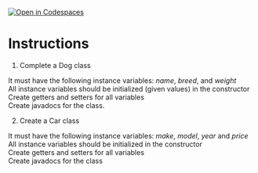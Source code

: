 [![Open in Codespaces](https://classroom.github.com/assets/launch-codespace-2972f46106e565e64193e422d61a12cf1da4916b45550586e14ef0a7c637dd04.svg)](https://classroom.github.com/open-in-codespaces?assignment_repo_id=19221666)
# Instructions  

  1. Complete a Dog class
     
It must have the following instance variables: _name_, _breed_, and _weight_</br>
All instance variables should be initialized (given values) in the constructor
Create getters and setters for all variables</br>
Create javadocs for the class.

  2. Create a Car class

It must have the following instance variables: _make_, _model_, _year_ and _price_</br>
All instance variables should be initialized in the constructor</br>
Create getters and setters for all variables</br>
Create javadocs for the class
